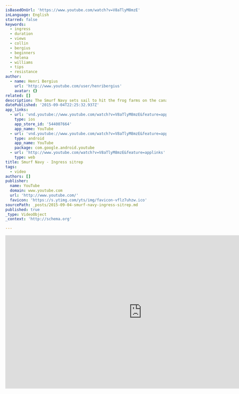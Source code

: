 ```yaml
---
isBasedOnUrl: 'https://www.youtube.com/watch?v=V8aTlyM8mzE'
inLanguage: English
starred: false
keywords:
  - ingress
  - duration
  - views
  - collin
  - bergius
  - beginners
  - helena
  - williams
  - tips
  - resistance
author:
  - name: Henri Bergius
    url: 'http://www.youtube.com/user/henribergius'
    avatar: {}
related: []
description: The Smurf Navy sets sail to hit the frog farms on the canals and rivers of Berlin
datePublished: '2015-09-04T22:25:32.937Z'
app_links:
  - url: 'vnd.youtube://www.youtube.com/watch?v=V8aTlyM8mzE&feature=applinks'
    type: ios
    app_store_id: '544007664'
    app_name: YouTube
  - url: 'vnd.youtube://www.youtube.com/watch?v=V8aTlyM8mzE&feature=applinks'
    type: android
    app_name: YouTube
    package: com.google.android.youtube
  - url: 'http://www.youtube.com/watch?v=V8aTlyM8mzE&feature=applinks'
    type: web
title: Smurf Navy - Ingress sitrep
tags:
  - video
authors: []
publisher:
  name: YouTube
  domain: www.youtube.com
  url: 'http://www.youtube.com/'
  favicon: 'https://s.ytimg.com/yts/img/favicon-vflz7uhzw.ico'
sourcePath: _posts/2015-09-04-smurf-navy-ingress-sitrep.md
published: true
_type: VideoObject
_context: 'http://schema.org'

---
```

<iframe src="https://cdn.embedly.com/widgets/media.html?src=https%3A%2F%2Fwww.youtube.com%2Fembed%2FV8aTlyM8mzE%3Ffeature%3Doembed&amp;url=https%3A%2F%2Fwww.youtube.com%2Fwatch%3Fv%3DV8aTlyM8mzE&amp;image=https%3A%2F%2Fi.ytimg.com%2Fvi%2FV8aTlyM8mzE%2Fhqdefault.jpg&amp;key=b7d04c9b404c499eba89ee7072e1c4f7&amp;type=text%2Fhtml&amp;schema=youtube" width="854" height="480" scrolling="no" frameborder="0" allowfullscreen="allowfullscreen" style=""></iframe>